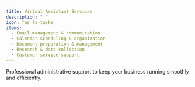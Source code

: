 ```yaml
---
title: Virtual Assistant Services
description: " "
icon: fas fa-tasks
items:
  - Email management & communication
  - Calendar scheduling & organization
  - Document preparation & management
  - Research & data collection
  - Customer service support
---
```


Professional administrative support to keep your business running smoothly and efficiently.